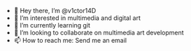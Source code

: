 - 👋 Hey there, I’m @v1ctor14D
- 👀 I’m interested in multimedia and digital art
- 🌱 I’m currently learning git
- 💞️ I’m looking to collaborate on multimedia art development 
- 📫 How to reach me: Send me an email

<!---
v1ctor14D/v1ctor14D is a ✨ special ✨ repository because its `README.md` (this file) appears on your GitHub profile.
You can click the Preview link to take a look at your changes.
--->
